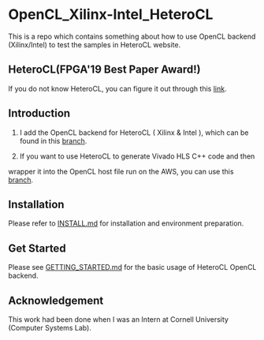 # OpenCL_Xilinx-Intel_HeteroCL
This is a repo which contains something about how to use OpenCL backend (Xilinx/Intel) to test the samples in HeteroCL website.

## HeteroCL(FPGA'19 Best Paper Award!)

If you do not know HeteroCL, you can figure it out through this [link](https://github.com/cornell-zhang/heterocl).

## Introduction

1. I add the OpenCL backend for HeteroCL ( Xilinx & Intel ), which can be found in this [branch](https://github.com/ybai62868/heterocl/tree/opencl).

2. If you want to use HeteroCL to generate Vivado HLS C++ code and then 

wrapper it into the OpenCL host file run on the AWS, you can use this [branch](https://github.com/ybai62868/heterocl/tree/aws).

## Installation 

Please refer to [INSTALL.md](docs/INSTALL,md) for installation and environment preparation.

## Get Started

Please see [GETTING_STARTED.md](docs/GETTING_STARTED.md) for the basic usage of HeteroCL OpenCL backend.

## Acknowledgement

This work had been done when I was an Intern at Cornell University (Computer Systems Lab).

